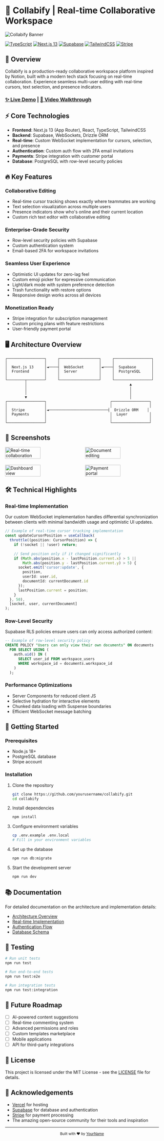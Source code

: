 # 📝 Collabify | Real-time Collaborative Workspace

![Collabify Banner](https://via.placeholder.com/1200x400)

[![TypeScript](https://img.shields.io/badge/TypeScript-007ACC?style=for-the-badge&logo=typescript&logoColor=white)](https://www.typescriptlang.org/)
[![Next.js 13](https://img.shields.io/badge/Next.js_13-000000?style=for-the-badge&logo=next.js&logoColor=white)](https://nextjs.org/)
[![Supabase](https://img.shields.io/badge/Supabase-181818?style=for-the-badge&logo=supabase&logoColor=white)](https://supabase.io/)
[![TailwindCSS](https://img.shields.io/badge/Tailwind_CSS-38B2AC?style=for-the-badge&logo=tailwind-css&logoColor=white)](https://tailwindcss.com/)
[![Stripe](https://img.shields.io/badge/Stripe-008CDD?style=for-the-badge&logo=stripe&logoColor=white)](https://stripe.com/)

## 🚀 Overview

Collabify is a production-ready collaborative workspace platform inspired by Notion, built with a modern tech stack focusing on real-time collaboration. Experience seamless multi-user editing with real-time cursors, text selection, and presence indicators.

### [✨ Live Demo](https://demo-link.com) | [🎥 Video Walkthrough](https://video-link.com)

## ⚡ Core Technologies

- **Frontend**: Next.js 13 (App Router), React, TypeScript, TailwindCSS
- **Backend**: Supabase, WebSockets, Drizzle ORM
- **Real-time**: Custom WebSocket implementation for cursors, selection, and presence
- **Authentication**: Custom auth flow with 2FA email invitations
- **Payments**: Stripe integration with customer portal
- **Database**: PostgreSQL with row-level security policies

## 🔥 Key Features

### Collaborative Editing
- Real-time cursor tracking shows exactly where teammates are working
- Text selection visualization across multiple users
- Presence indicators show who's online and their current location
- Custom rich text editor with collaborative editing

### Enterprise-Grade Security
- Row-level security policies with Supabase
- Custom authentication system
- Email-based 2FA for workspace invitations

### Seamless User Experience
- Optimistic UI updates for zero-lag feel
- Custom emoji picker for expressive communication
- Light/dark mode with system preference detection
- Trash functionality with restore options
- Responsive design works across all devices

### Monetization Ready
- Stripe integration for subscription management
- Custom pricing plans with feature restrictions
- User-friendly payment portal

## 🖥️ Architecture Overview

```
┌─────────────────┐     ┌──────────────────┐     ┌─────────────────┐
│                 │     │                  │     │                 │
│  Next.js 13     │◄────┤  WebSocket       │◄────┤  Supabase       │
│  Frontend       │     │  Server          │     │  PostgreSQL     │
│                 │     │                  │     │                 │
└────────┬────────┘     └──────────────────┘     └─────────────────┘
         │                                               ▲
         │                                               │
         │                                               │
         ▼                                               │
┌─────────────────┐                             ┌─────────────────┐
│                 │                             │                 │
│  Stripe         │◄───────────────────────────┤  Drizzle ORM    │
│  Payments       │                             │  Layer          │
│                 │                             │                 │
└─────────────────┘                             └─────────────────┘
```

## 📸 Screenshots

<div style="display: flex; justify-content: space-between; margin-bottom: 20px;">
  <img src="https://via.placeholder.com/400x225" width="48%" alt="Real-time collaboration" />
  <img src="https://via.placeholder.com/400x225" width="48%" alt="Document editing" />
</div>

<div style="display: flex; justify-content: space-between;">
  <img src="https://via.placeholder.com/400x225" width="48%" alt="Dashboard view" />
  <img src="https://via.placeholder.com/400x225" width="48%" alt="Payment portal" />
</div>

## 🛠️ Technical Highlights

### Real-time Implementation
Our custom WebSocket implementation handles differential synchronization between clients with minimal bandwidth usage and optimistic UI updates.

```typescript
// Example of real-time cursor tracking implementation
const updateCursorPosition = useCallback(
  throttle((position: CursorPosition) => {
    if (!socket || !user) return;
    
    // Send position only if it changed significantly
    if (Math.abs(position.x - lastPosition.current.x) > 5 || 
        Math.abs(position.y - lastPosition.current.y) > 5) {
      socket.emit('cursor:update', {
        position,
        userId: user.id,
        documentId: currentDocument.id
      });
      lastPosition.current = position;
    }
  }, 50),
  [socket, user, currentDocument]
);
```

### Row-Level Security
Supabase RLS policies ensure users can only access authorized content:

```sql
-- Example of row-level security policy
CREATE POLICY "Users can only view their own documents" ON documents
  FOR SELECT USING (
    auth.uid() IN (
      SELECT user_id FROM workspace_users
      WHERE workspace_id = documents.workspace_id
    )
  );
```

### Performance Optimizations
- Server Components for reduced client JS
- Selective hydration for interactive elements
- Chunked data loading with Suspense boundaries
- Efficient WebSocket message batching

## 🚀 Getting Started

### Prerequisites
- Node.js 18+
- PostgreSQL database
- Stripe account

### Installation

1. Clone the repository
   ```bash
   git clone https://github.com/yourusername/collabify.git
   cd collabify
   ```

2. Install dependencies
   ```bash
   npm install
   ```

3. Configure environment variables
   ```bash
   cp .env.example .env.local
   # Fill in your environment variables
   ```

4. Set up the database
   ```bash
   npm run db:migrate
   ```

5. Start the development server
   ```bash
   npm run dev
   ```

## 📚 Documentation

For detailed documentation on the architecture and implementation details:
- [Architecture Overview](./docs/ARCHITECTURE.md)
- [Real-time Implementation](./docs/REALTIME.md)
- [Authentication Flow](./docs/AUTH.md)
- [Database Schema](./docs/SCHEMA.md)

## 🧪 Testing

```bash
# Run unit tests
npm run test

# Run end-to-end tests
npm run test:e2e

# Run integration tests
npm run test:integration
```

## 🔮 Future Roadmap

- [ ] AI-powered content suggestions
- [ ] Real-time commenting system
- [ ] Advanced permissions and roles
- [ ] Custom templates marketplace
- [ ] Mobile applications
- [ ] API for third-party integrations

## 📝 License

This project is licensed under the MIT License - see the [LICENSE](LICENSE) file for details.

## 🙏 Acknowledgements

- [Vercel](https://vercel.com) for hosting
- [Supabase](https://supabase.io) for database and authentication
- [Stripe](https://stripe.com) for payment processing
- The amazing open-source community for their tools and inspiration

---

<p align="center">
  <sub>Built with ❤️ by <a href="https://github.com/yourusername">YourName</a></sub>
</p>
